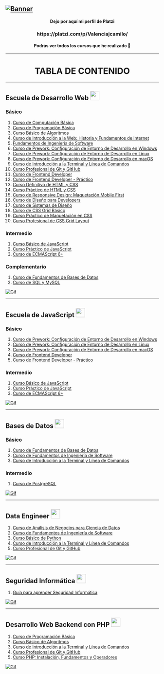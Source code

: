 [![Banner](https://pbs.twimg.com/media/DctxewYWsAEg1AZ?format=jpg&name=4096x4096 "Banner")](https://pbs.twimg.com/media/DctxewYWsAEg1AZ?format=jpg&name=4096x4096 "Banner")
------------
<h4 align="center">Dejo por aquí mi perfil de Platzi</h3>
<h3 align="center">https://platzi.com/p/Valenciajcamilo/ </h3>
<h4 align="center">Podrás ver todos los cursos que he realizado 💚 </h3>

------------

<h1 align="center">TABLA DE CONTENIDO </h1>

------------

<h2>Escuela de Desarrollo Web <img src="https://static.platzi.com/media/learningpath/golden_badges/4f9f1970-ac2b-4078-909a-8f971c370fde.jpg" width="30px"></h2>
<h3>Básico</h3>

1. [Curso de Computación Básica](https://github.com/ValenciaJCamilo/Platzi/tree/main/Curso%20de%20Computaci%C3%B3n%20B%C3%A1sica "Curso de Computación Básica")
2. [Curso de Programación Básica](https://github.com/ValenciaJCamilo/Platzi/tree/main/Curso%20Programaci%C3%B3n%20B%C3%A1sica "Curso de Programación Básica")
3. [Curso Básico de Algoritmos](https://github.com/ValenciaJCamilo/Platzi/tree/main/Curso%20B%C3%A1sico%20de%20Algoritmos%20y%20Pensamiento%20L%C3%B3gico "Curso Básico de Algoritmos")
4. [Curso de Introducción a la Web: Historia y Fundamentos de Internet](https://github.com/ValenciaJCamilo/Platzi/tree/main/Curso%20de%20Introducci%C3%B3n%20a%20la%20Web%20-%20Historia%20y%20Funcionamiento%20de%20Internet "Curso de Introducción a la Web: Historia y Fundamentos de Internet")
5. [Fundamentos de Ingeniería de Software](https://github.com/ValenciaJCamilo/Platzi/tree/main/Curso%20Fundamentos%20de%20Ingenier%C3%ADa%20de%20Software "Fundamentos de Ingeniería de Software")
6. [Curso de Prework: Configuración de Entorno de Desarrollo en Windows](https://github.com/ValenciaJCamilo/Platzi/tree/main/Curso%20de%20Prework%20-%20Configuraci%C3%B3n%20de%20Entorno%20de%20Desarrollo%20en%20Windows "Curso de Prework: Configuración de Entorno de Desarrollo en Windows")
7. [Curso de Prework: Configuración de Entorno de Desarrollo en Linux](https://github.com/ValenciaJCamilo/Platzi/tree/main/Curso%20de%20Prework%20-%20Configuraci%C3%B3n%20de%20Entorno%20de%20Desarrollo%20en%20Linux "Curso de Prework: Configuración de Entorno de Desarrollo en Linux")
8. [Curso de Prework: Configuración de Entorno de Desarrollo en macOS](https://github.com/ValenciaJCamilo/Platzi/tree/main/Curso%20de%20Prework%20-%20Configuraci%C3%B3n%20de%20Entorno%20de%20Desarrollo%20en%20macOS "Curso de Prework: Configuración de Entorno de Desarrollo en macOS")
9. [Curso de Introducción a la Terminal y Línea de Comandos](https://github.com/ValenciaJCamilo/Platzi/tree/main/Curso%20de%20Introducci%C3%B3n%20a%20la%20Terminal%20y%20L%C3%ADnea%20de%20Comandos "Curso de Introducción a la Terminal y Línea de Comandos")
10. [Curso Profesional de Git y GitHub](https://github.com/ValenciaJCamilo/Platzi/tree/main/Curso%20Profesional%20de%20Git%20y%20GitHub "Curso Profesional de Git y GitHub")
11. [Curso de Frontend Developer](https://github.com/ValenciaJCamilo/Platzi/tree/main/Curso%20de%20Frontend%20Developer "Curso de Frontend Developer")
12. [Curso de Frontend Developer - Práctico](https://github.com/ValenciaJCamilo/Platzi/tree/main/Curso%20de%20Frontend%20Developer%20-%20Pr%C3%A1ctico "Curso de Frontend Developer Práctico")
13. [Curso Definitivo de HTML y CSS](https://github.com/ValenciaJCamilo/Platzi/tree/main/Curso%20Definitivo%20HTML%20y%20CSS "Curso Definitivo de HTML y CSS")
14. [Curso Práctico de HTML y CSS](https://github.com/ValenciaJCamilo/Platzi/tree/main/Curso%20Pr%C3%A1ctico%20de%20HTML%20y%20CSS "Curso Práctico de HTML y CSS")
15. [Curso de Responsive Design: Maquetación Mobile First](https://github.com/ValenciaJCamilo/Platzi/tree/main/Curso%20de%20Responsive%20Design%20-%20Maquetaci%C3%B3n%20Mobile%20First "Curso de Responsive Design: Maquetación Mobile First")
16. [Curso de Diseño para Developers](https://github.com/ValenciaJCamilo/Platzi/tree/main/Curso%20de%20Dise%C3%B1o%20para%20Programadores "Curso de Diseño para Developers")
17. [Curso de Sistemas de Diseño](https://github.com/ValenciaJCamilo/Platzi/tree/main/Curso%20de%20Sistemas%20de%20Dise%C3%B1o "Curso de Sistemas de Diseño")
18. [Curso de CSS Grid Básico](https://github.com/ValenciaJCamilo/Platzi/tree/main/Curso%20de%20CSS%20Grid%20B%C3%A1sico "Curso de CSS Grid Básico")
19. [Curso Práctico de Maquetación en CSS](https://github.com/ValenciaJCamilo/Platzi/tree/main/Curso%20Practico%20de%20Maquetacion%20en%20CSS "Curso Práctico de Maquetación en CSS")
20. [Curso Profesional de CSS Grid Layout](https://github.com/ValenciaJCamilo/Platzi/tree/main/Curso%20Profesional%20de%20CSS%20Grid%20Layout "Curso Profesional de CSS Grid Layout")


<h3>Intermedio</h3>

1. [Curso Básico de JavaScript](https://github.com/ValenciaJCamilo/Platzi/tree/main/Curso%20B%C3%A1sico%20de%20JavaScript "Curso Básico de JavaScript")
2. [Curso Práctico de JavaScript](https://github.com/ValenciaJCamilo/Platzi/tree/main/Curso%20Pr%C3%A1ctico%20de%20JavaScript "Curso Práctico de JavaScript")
3. [Curso de ECMAScript 6+](https://github.com/ValenciaJCamilo/Platzi/tree/main/Curso%20de%20ECMAScript%206%2B "Curso de ECMAScript 6+")


<h3>Complementario</h3>

1. [Curso de Fundamentos de Bases de Datos](https://github.com/ValenciaJCamilo/Platzi/tree/main/Curso%20de%20Fundamentos%20de%20Bases%20de%20Datos "Curso de Fundamentos de Bases de Datos")
2. [Curso de SQL y MySQL](https://github.com/ValenciaJCamilo/Platzi/tree/main/Curso%20de%20SQL%20y%20MySQL "Curso de SQL y MySQL")



[![Gif](https://onlylinks.pro/wp-content/uploads/2021/01/main-qimg-fa7b4bdc3b2f73e749e5c2c646d4ae13.gif "Gif")](https://onlylinks.pro/wp-content/uploads/2021/01/main-qimg-fa7b4bdc3b2f73e749e5c2c646d4ae13.gif "Gif")

------------

<h2>Escuela de JavaScript <img src="https://static.platzi.com/media/learningpath/badges/a1755d74-68aa-4341-9efb-44902dda50f0.jpg" width="30px"></h2>
<h3>Básico</h3>

1. [Curso de Prework: Configuración de Entorno de Desarrollo en Windows](https://github.com/ValenciaJCamilo/Platzi/tree/main/Curso%20de%20Prework%20-%20Configuraci%C3%B3n%20de%20Entorno%20de%20Desarrollo%20en%20Windows "Curso de Prework: Configuración de Entorno de Desarrollo en Windows")
2. [Curso de Prework: Configuración de Entorno de Desarrollo en Linux](https://github.com/ValenciaJCamilo/Platzi/tree/main/Curso%20de%20Prework%20-%20Configuraci%C3%B3n%20de%20Entorno%20de%20Desarrollo%20en%20Linux "Curso de Prework: Configuración de Entorno de Desarrollo en Linux")
3. [Curso de Prework: Configuración de Entorno de Desarrollo en macOS](https://github.com/ValenciaJCamilo/Platzi/tree/main/Curso%20de%20Prework%20-%20Configuraci%C3%B3n%20de%20Entorno%20de%20Desarrollo%20en%20macOS "Curso de Prework: Configuración de Entorno de Desarrollo en macOS")
4. [Curso de Frontend Developer](https://github.com/ValenciaJCamilo/Platzi/tree/main/Curso%20de%20Frontend%20Developer "Curso de Frontend Developer")
5. [Curso de Frontend Developer - Práctico](https://github.com/ValenciaJCamilo/Platzi/tree/main/Curso%20de%20Frontend%20Developer%20-%20Pr%C3%A1ctico "Curso de Frontend Developer Práctico")

<h3>Intermedio</h3>

1. [Curso Básico de JavaScript](https://github.com/ValenciaJCamilo/Platzi/tree/main/Curso%20B%C3%A1sico%20de%20JavaScript "Curso Básico de JavaScript")
2. [Curso Práctico de JavaScript](https://github.com/ValenciaJCamilo/Platzi/tree/main/Curso%20Pr%C3%A1ctico%20de%20JavaScript "Curso Práctico de JavaScript")
3. [Curso de ECMAScript 6+](https://github.com/ValenciaJCamilo/Platzi/tree/main/Curso%20de%20ECMAScript%206%2B "Curso de ECMAScript 6+")


[![Gif](https://soyhorizonte.com/wp-content/uploads/2020/10/JS.gif "Gif")](https://soyhorizonte.com/wp-content/uploads/2020/10/JS.gif "Gif")

------------

<h2>Bases de Datos <img src="https://static.platzi.com/media/learningpath/badges/10.png" width="30px"></h2>


<h3>Básico</h3>

1. [Curso de Fundamentos de Bases de Datos](https://github.com/ValenciaJCamilo/Platzi/tree/main/Curso%20de%20Fundamentos%20de%20Bases%20de%20Datos "Curso de Fundamentos de Bases de Datos")
2. [Curso de Fundamentos de Ingeniería de Software](https://github.com/ValenciaJCamilo/Platzi/tree/main/Curso%20Fundamentos%20de%20Ingenier%C3%ADa%20de%20Software "Curso de Fundamentos de Ingeniería de Software")
3. [Curso de Introducción a la Terminal y Línea de Comandos](https://github.com/ValenciaJCamilo/Platzi/tree/main/Curso%20de%20Introducci%C3%B3n%20a%20la%20Terminal%20y%20L%C3%ADnea%20de%20Comandos "Curso de Introducción a la Terminal y Línea de Comandos")

<h3>Intermedio</h3>

1. [Curso de PostgreSQL](https://github.com/ValenciaJCamilo/Platzi/tree/main/Curso%20de%20PostgreSQL "Curso de PostgreSQL")

[![Gif](https://lh4.googleusercontent.com/A8Awrv13jAf66rIsQlfr3GDy8Y38JSQymElszPvV5-UoplsAkqdMKI8rwZup4LVWu6JLRSkYMRNZJ0_vRnAMlkhI7SGAJeaWLhL89PQ9O3jvwZGU6_mmxYdWjZ33GvUDwU1ahh0T "Gif")](https://lh4.googleusercontent.com/A8Awrv13jAf66rIsQlfr3GDy8Y38JSQymElszPvV5-UoplsAkqdMKI8rwZup4LVWu6JLRSkYMRNZJ0_vRnAMlkhI7SGAJeaWLhL89PQ9O3jvwZGU6_mmxYdWjZ33GvUDwU1ahh0T "Gif")

------------

<h2>Data Engineer <img src="https://static.platzi.com/media/learningpath/badges/b446bfc8-ecbc-45d0-9381-2314d902bec2.jpg" width="30px"></h2>

1. [Curso de Análisis de Negocios para Ciencia de Datos](https://github.com/ValenciaJCamilo/Platzi/tree/main/Curso%20de%20An%C3%A1lisis%20de%20Negocio%20para%20Ciencia%20de%20Datos "Curso de Análisis de Negocios para Ciencia de Datos")
2. [Curso de Fundamentos de Ingeniería de Software](https://github.com/ValenciaJCamilo/Platzi/tree/main/Curso%20Fundamentos%20de%20Ingenier%C3%ADa%20de%20Software "Curso de Fundamentos de Ingeniería de Software")
3. [Curso Básico de Python](https://github.com/ValenciaJCamilo/Platzi/tree/main/Curso%20B%C3%A1sico%20de%20Python "Curso Básico de Python")
4. [Curso de Introducción a la Terminal y Línea de Comandos](https://github.com/ValenciaJCamilo/Platzi/tree/main/Curso%20de%20Introducci%C3%B3n%20a%20la%20Terminal%20y%20L%C3%ADnea%20de%20Comandos "Curso de Introducción a la Terminal y Línea de Comandos")
5. [Curso Profesional de Git y GitHub](https://github.com/ValenciaJCamilo/Platzi/tree/main/Curso%20Profesional%20de%20Git%20y%20GitHub "Curso Profesional de Git y GitHub")

[![Gif](https://www.mjvinnovation.com/wp-content/uploads/2021/07/Etapas-do-Data-Science-para-aplicar-na-sua-empresa.gif "Gif")](https://www.mjvinnovation.com/wp-content/uploads/2021/07/Etapas-do-Data-Science-para-aplicar-na-sua-empresa.gif "Gif")


------------

<h2>Seguridad Informática <img src="https://static.platzi.com/media/learningpath/badges/Badge-seguridad-informatica.png" width="30px"></h2>

1. [Guía para aprender Seguridad Informática](https://github.com/ValenciaJCamilo/Platzi/tree/main/Gu%C3%ADa%20para%20Aprender%20Seguridad%20Inform%C3%A1tica "Guía para aprender Seguridad Informática")


[![Gif](https://static.wixstatic.com/media/97b295_5aaf0d7863b54c419b592beb587f93ee~mv2.gif "Gif")](https://static.wixstatic.com/media/97b295_5aaf0d7863b54c419b592beb587f93ee~mv2.gif "Gif")


------------
<h2>Desarrollo Web Backend con PHP <img src="https://static.platzi.com/media/learningpath/badges/6829a61e-5fdd-4855-9446-1304b22c9491.jpg" width="30px"></h2>


1. [Curso de Programación Básica](https://github.com/ValenciaJCamilo/Platzi/tree/main/Curso%20Programaci%C3%B3n%20B%C3%A1sica "Curso de Programación Básica")
2. [Curso Básico de Algoritmos](https://github.com/ValenciaJCamilo/Platzi/tree/main/Curso%20B%C3%A1sico%20de%20Algoritmos%20y%20Pensamiento%20L%C3%B3gico "Curso Básico de Algoritmos")
3. [Curso de Introducción a la Terminal y Línea de Comandos](https://github.com/ValenciaJCamilo/Platzi/tree/main/Curso%20de%20Introducci%C3%B3n%20a%20la%20Terminal%20y%20L%C3%ADnea%20de%20Comandos "Curso de Introducción a la Terminal y Línea de Comandos")
4. [Curso Profesional de Git y GitHub](https://github.com/ValenciaJCamilo/Platzi/tree/main/Curso%20Profesional%20de%20Git%20y%20GitHub "Curso Profesional de Git y GitHub")
5. [Curso PHP: Instalación, Fundamentos y Operadores](https://github.com/ValenciaJCamilo/Platzi/tree/main/Curso%20PHP%20-%20Instalaci%C3%B3n%2C%20Fundamentos%20y%20Operadores "Curso PHP: Instalación, Fundamentos y Operadores")

[![Gif](https://thumbs.gfycat.com/ExcitableBleakElephant-max-1mb.gif "Gif")](https://thumbs.gfycat.com/ExcitableBleakElephant-max-1mb.gif "Gif")
